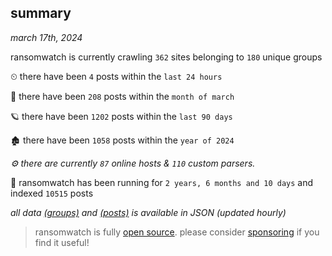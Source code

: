 
## summary
_march 17th, 2024_

ransomwatch is currently crawling `362` sites belonging to `180` unique groups

⏲ there have been `4` posts within the `last 24 hours`

🦈 there have been `208` posts within the `month of march`

🪐 there have been `1202` posts within the `last 90 days`

🏚 there have been `1058` posts within the `year of 2024`

_⚙️ there are currently `87` online hosts & `110` custom parsers._

🦕 ransomwatch has been running for `2 years, 6 months and 10 days` and indexed `10515` posts

_all data  [(groups)](http://ransomwhat.telemetry.ltd/groups) and [(posts)](http://ransomwhat.telemetry.ltd/posts) is available in JSON (updated hourly)_

> ransomwatch is fully [open source](https://github.com/joshhighet/ransomwatch#ransomwatch--). please consider [sponsoring](https://github.com/sponsors/joshhighet) if you find it useful!
